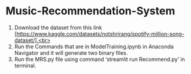# Music-Recommendation-System
1. Download the dataset from this link [https://www.kaggle.com/datasets/notshrirang/spotify-million-song-dataset/].<br>
2. Run the Commands that are in ModelTraining.ipynb in Anaconda Navigator and it will generate two binary files.<br>
3. Run the MRS.py file using command ‘streamlit run Recommend.py’ in terminal.
